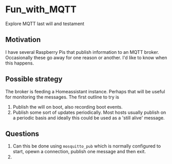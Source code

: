 # Fun_with_MQTT

Explore MQTT last will and testament

## Motivation

I have several Raspberry Pis that publish information to an MQTT broker. Occasionally these go away for one reason or another. I'd like to know when this happens.

## Possible strategy

The broker is feeding a Homeassistant instance. Perhaps that will be useful for monitoring the messages. The first outline to try is

1. Publish the will on boot, also recording boot events.
1. Publish some sort of updates periodically. Most hosts usually publish on a periodic basis and ideally this could be used as a 'still alive' message.

## Questions

1. Can this be done using `mosquitto_pub` which is normally configured to start, opewn a connection, publish one message and then exit.
2. 
